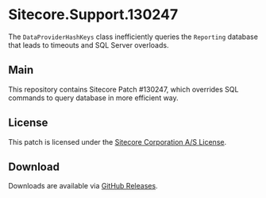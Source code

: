 
# Sitecore.Support.130247

The `DataProviderHashKeys` class inefficiently queries the `Reporting` database that leads to timeouts and SQL Server overloads. 

## Main

This repository contains Sitecore Patch #130247, which overrides SQL commands to query database in more efficient way.

## License

This patch is licensed under the [Sitecore Corporation A/S License](./LICENSE).

## Download

Downloads are available via [GitHub Releases](https://github.com/SitecoreSupport/Sitecore.Support.130247/releases).
